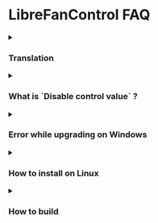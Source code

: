 # LibreFanControl FAQ

<details>
<summary><h3>Translation</h3></summary>

- [简体中文](./assets/zh_CN/FAQ_zh-CN.md)

</details>


<details>
<summary><h3>What is `Disable control value` ?</h3></summary>

This is a setting that will only have an effect on Linux. Fan control can have several modes. LibreFanControl puts it in manual mode, but when disabling manual control, the user can choose the desired control mode.

For example, here is the driver [site](https://www.kernel.org/doc/html/next/hwmon/nct6775.html) for my chip.
```
pwm[1-7]_enable
        this file controls mode of fan/temperature control:
                0 Fan control disabled (fans set to maximum speed)
                1 Manual mode, write to pwm[0-5] any value 0-255
                2 "Thermal Cruise" mode
                3 "Fan Speed Cruise" mode
                4 "Smart Fan III" mode (NCT6775F only)
                5 "Smart Fan IV" mode
```

</details>


<details>
<summary><h3>Error while upgrading on Windows</h3></summary>

Try to kill `LibreFanControlService` with the task manager and launch .msi file. Choose install or repair option.

</details>

<details>
<summary><h3>How to install on Linux</h3></summary>

[See](./INSTALL.md).

</details>

<details>
<summary><h3>How to build</h3></summary>

[See](./BUILD.md).

</details>


